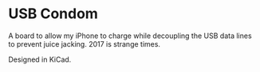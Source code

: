 # USB Condom

A board to allow my iPhone to charge while decoupling the USB data lines to prevent juice jacking. 2017 is strange times.

Designed in KiCad.
